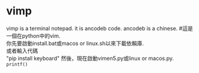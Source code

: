 # vimp
vimp is a terminal notepad.
it is ancodeb code.
ancodeb is a chinese.
#這是一個在python中的vim.<br />
你先要啟動install.bat或macos or linux.sh以來下載依賴庫.<br />
或者輸入代碼<br />
"pip install keyboard"
然後，現在啟動vimen5.py或linux or macos.py.
`printf()`

